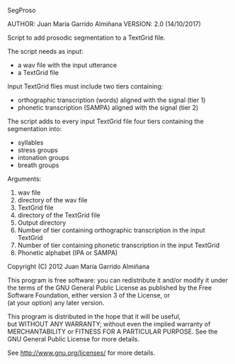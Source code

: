 SegProso

AUTHOR: Juan María Garrido Almiñana	
VERSION: 2.0 (14/10/2017)

Script to add prosodic segmentation to a TextGrid file.

The script needs as input:
- a wav file with the input utterance
- a TextGrid file

Input TextGrid flies must include two tiers containing:
- orthographic transcription (words) aligned with the signal (tier 1)
- phonetic transcription (SAMPA) aligned with the signal (tier 2)

The script adds to every input TextGrid file	four tiers containing the segmentation into:
- syllables									
- stress groups								
- intonation groups							
- breath groups								

Arguments:
1) wav file		
2) directory of the wav file				
3) TextGrid file			
4) directory of the TextGrid file
5) Output directory				
6) Number of tier containing orthographic transcription in the input TextGrid
7) Number of tier containing phonetic transcription in the input TextGrid
8) Phonetic alphabet (IPA or SAMPA)

Copyright (C) 2012  Juan María Garrido Almiñana                       
                                                                       
This program is free software: you can redistribute it and/or modify 
it under the terms of the GNU General Public License as published by 
the Free Software Foundation, either version 3 of the License, or    
(at your option) any later version.                                  
                                                                     
This program is distributed in the hope that it will be useful,      
but WITHOUT ANY WARRANTY; without even the implied warranty of       
MERCHANTABILITY or FITNESS FOR A PARTICULAR PURPOSE.  See the
GNU General Public License for more details.                         
                                                                       
See http://www.gnu.org/licenses/ for more details.                   
